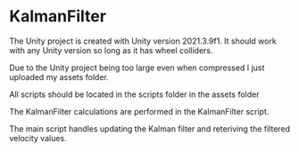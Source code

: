 # KalmanFilter

The Unity project is created with Unity version 2021.3.9f1. It should work with any Unity version so long as it has wheel colliders.

Due to the Unity project being too large even when compressed I just uploaded my assets folder. 

All scripts should be located in the scripts folder in the assets folder

The KalmanFilter calculations are performed in the KalmanFilter script.

The main script handles updating the Kalman filter and reteriving the filtered velocity values. 


